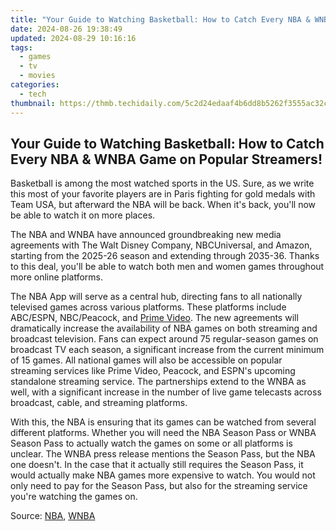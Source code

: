 ```yaml
---
title: "Your Guide to Watching Basketball: How to Catch Every NBA & WNBA Game on Popular Streamers!"
date: 2024-08-26 19:38:49
updated: 2024-08-29 10:16:16
tags:
  - games
  - tv
  - movies
categories:
  - tech
thumbnail: https://thmb.techidaily.com/5c2d24edaaf4b6dd8b5262f3555ac32c929e36e44030c42b24af4ca2cf08c3a5.jpg
---
```


## Your Guide to Watching Basketball: How to Catch Every NBA & WNBA Game on Popular Streamers!

Basketball is among the most watched sports in the US. Sure, as we write this most of your favorite players are in Paris fighting for gold medals with Team USA, but afterward the NBA will be back. When it's back, you'll now be able to watch it on more places.

 The NBA and WNBA have announced groundbreaking new media agreements with The Walt Disney Company, NBCUniversal, and Amazon, starting from the 2025-26 season and extending through 2035-36\. Thanks to this deal, you'll be able to watch both men and women games throughout more online platforms.

 The NBA App will serve as a central hub, directing fans to all nationally televised games across various platforms. These platforms include ABC/ESPN, NBC/Peacock, and [Prime Video](https://activate-lock.techidaily.com/how-to-remove-activation-lock-from-the-apple-iphone-8-plus-without-previous-owner-by-drfone-ios/). The new agreements will dramatically increase the availability of NBA games on both streaming and broadcast television. Fans can expect around 75 regular-season games on broadcast TV each season, a significant increase from the current minimum of 15 games. All national games will also be accessible on popular streaming services like Prime Video, Peacock, and ESPN's upcoming standalone streaming service. The partnerships extend to the WNBA as well, with a significant increase in the number of live game telecasts across broadcast, cable, and streaming platforms.

 With this, the NBA is ensuring that its games can be watched from several different platforms. Whether you will need the NBA Season Pass or WNBA Season Pass to actually watch the games on some or all platforms is unclear. The WNBA press release mentions the Season Pass, but the NBA one doesn't. In the case that it actually still requires the Season Pass, it would actually make NBA games more expensive to watch. You would not only need to pay for the Season Pass, but also for the streaming service you're watching the games on.

 Source: [NBA](https://www.nba.com/news/nba-media-agreements-2024), [WNBA](https://www.wnba.com/news/media-rights-deal-disney-prime-nbc)

<ins class="adsbygoogle"
     style="display:block"
     data-ad-format="autorelaxed"
     data-ad-client="ca-pub-7571918770474297"
     data-ad-slot="1223367746"></ins>



<ins class="adsbygoogle"
     style="display:block"
     data-ad-client="ca-pub-7571918770474297"
     data-ad-slot="8358498916"
     data-ad-format="auto"
     data-full-width-responsive="true"></ins>
